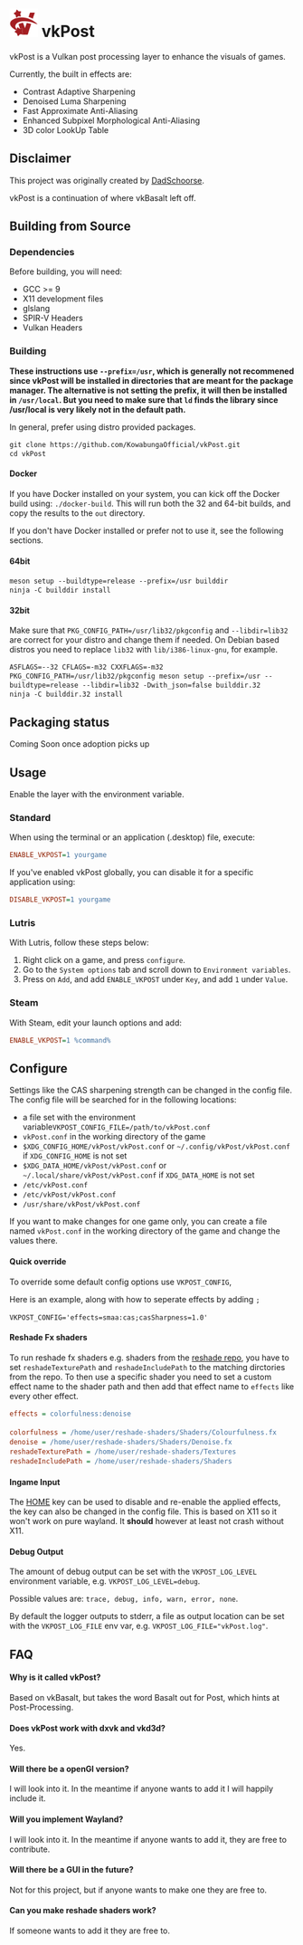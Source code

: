 # <img style="width: 50px; height: 50px;" src="https://github.com/KowabungaOfficial/vkPost/blob/main/vkPost_Logo.svg"> vkPost
vkPost is a Vulkan post processing layer to enhance the visuals of games.

Currently, the built in effects are:
- Contrast Adaptive Sharpening
- Denoised Luma Sharpening
- Fast Approximate Anti-Aliasing
- Enhanced Subpixel Morphological Anti-Aliasing
- 3D color LookUp Table

## Disclaimer
This project was originally created by [DadSchoorse](https://github.com/DadSchoorse/).

vkPost is a continuation of where vkBasalt left off.

## Building from Source

### Dependencies
Before building, you will need:
- GCC >= 9
- X11 development files
- glslang
- SPIR-V Headers
- Vulkan Headers

### Building

**These instructions use `--prefix=/usr`, which is generally not recommened since vkPost will be installed in directories that are meant for the package manager. The alternative is not setting the prefix, it will then be installed in `/usr/local`. But you need to make sure that `ld` finds the library since /usr/local is very likely not in the default path.** 

In general, prefer using distro provided packages.

```
git clone https://github.com/KowabungaOfficial/vkPost.git
cd vkPost
```

#### Docker

If you have Docker installed on your system, you can kick off the Docker build using: `./docker-build`. This will run both the 32 and 64-bit builds, and copy the results to the `out` directory.

If you don't have Docker installed or prefer not to use it, see the following sections.

#### 64bit

```
meson setup --buildtype=release --prefix=/usr builddir
ninja -C builddir install
```
#### 32bit

Make sure that `PKG_CONFIG_PATH=/usr/lib32/pkgconfig` and `--libdir=lib32` are correct for your distro and change them if needed. On Debian based distros you need to replace `lib32` with `lib/i386-linux-gnu`, for example.
```
ASFLAGS=--32 CFLAGS=-m32 CXXFLAGS=-m32 PKG_CONFIG_PATH=/usr/lib32/pkgconfig meson setup --prefix=/usr --buildtype=release --libdir=lib32 -Dwith_json=false builddir.32
ninja -C builddir.32 install
```

## Packaging status

Coming Soon once adoption picks up

## Usage
Enable the layer with the environment variable.

### Standard
When using the terminal or an application (.desktop) file, execute:
```ini
ENABLE_VKPOST=1 yourgame
```

If you've enabled vkPost globally, you can disable it for a specific application using:

```ini
DISABLE_VKPOST=1 yourgame
```

### Lutris
With Lutris, follow these steps below:
1. Right click on a game, and press `configure`.
2. Go to the `System options` tab and scroll down to `Environment variables`.
3. Press on `Add`, and add `ENABLE_VKPOST` under `Key`, and add `1` under `Value`.

### Steam
With Steam, edit your launch options and add:
```ini
ENABLE_VKPOST=1 %command% 
```

## Configure

Settings like the CAS sharpening strength can be changed in the config file.
The config file will be searched for in the following locations:
* a file set with the environment variable`VKPOST_CONFIG_FILE=/path/to/vkPost.conf`
* `vkPost.conf` in the working directory of the game
* `$XDG_CONFIG_HOME/vkPost/vkPost.conf` or `~/.config/vkPost/vkPost.conf` if `XDG_CONFIG_HOME` is not set
* `$XDG_DATA_HOME/vkPost/vkPost.conf` or `~/.local/share/vkPost/vkPost.conf` if `XDG_DATA_HOME` is not set
* `/etc/vkPost.conf`
* `/etc/vkPost/vkPost.conf`
* `/usr/share/vkPost/vkPost.conf`

If you want to make changes for one game only, you can create a file named `vkPost.conf` in the working directory of the game and change the values there.

#### Quick override
To override some default config options use `VKPOST_CONFIG`,

Here is an example, along with how to seperate effects by adding `;` 
 
`VKPOST_CONFIG='effects=smaa:cas;casSharpness=1.0'`

#### Reshade Fx shaders

To run reshade fx shaders e.g. shaders from the [reshade repo](https://github.com/crosire/reshade-shaders), you have to set `reshadeTexturePath` and `reshadeIncludePath` to the matching dirctories from the repo. To then use a specific shader you need to set a custom effect name to the shader path and then add that effect name to `effects` like every other effect.

```ini
effects = colorfulness:denoise

colorfulness = /home/user/reshade-shaders/Shaders/Colourfulness.fx
denoise = /home/user/reshade-shaders/Shaders/Denoise.fx
reshadeTexturePath = /home/user/reshade-shaders/Textures
reshadeIncludePath = /home/user/reshade-shaders/Shaders
```

#### Ingame Input

The [HOME](https://en.wikipedia.org/wiki/Home_key) key can be used to disable and re-enable the applied effects, the key can also be changed in the config file. This is based on X11 so it won't work on pure wayland. It **should** however at least not crash without X11.


#### Debug Output

The amount of debug output can be set with the `VKPOST_LOG_LEVEL` environment variable, e.g. `VKPOST_LOG_LEVEL=debug`. 

Possible values are: `trace, debug, info, warn, error, none`.

By default the logger outputs to stderr, a file as output location can be set with the `VKPOST_LOG_FILE` env var, e.g. `VKPOST_LOG_FILE="vkPost.log"`.


## FAQ

#### Why is it called vkPost?
Based on vkBasalt, but takes the word Basalt out for Post, which hints at Post-Processing.
#### Does vkPost work with dxvk and vkd3d?
Yes.
#### Will there be a openGl version?
I will look into it. In the meantime if anyone wants to add it I will happily include it.
#### Will you implement Wayland?
I will look into it. In the meantime if anyone wants to add it, they are free to contribute.
#### Will there be a GUI in the future?
Not for this project, but if anyone wants to make one they are free to.
#### Can you make reshade shaders work?
If someone wants to add it they are free to.
